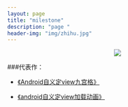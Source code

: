 ```yaml
---
layout: page
title: "milestone"
description: "page "
header-img: "img/zhihu.jpg"
---
```



<center>
    <p><img src="http://7xlfkx.com1.z0.glb.clouddn.com/white2.jpg" align="center"></p>
</center>


###代表作：


- [《Android自义定view九宫格》](http://blog.csdn.net/vip9504/article/details/72830068)

- [《android自义定view加载动画》](http://blog.csdn.net/vip9504/article/details/72821854)
